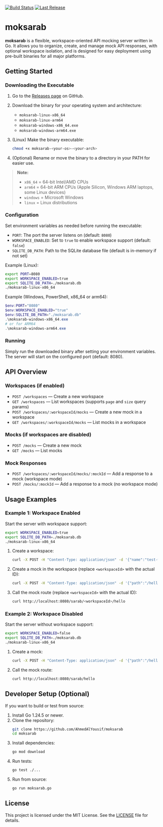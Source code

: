 [![Build Status](https://github.com/AhmedAlYousif/moksarab/actions/workflows/build.yaml/badge.svg)](https://github.com/AhmedAlYousif/moksarab/actions/workflows/build.yaml)
[![Last Release](https://img.shields.io/github/v/release/AhmedAlYousif/moksarab?label=release)](https://github.com/AhmedAlYousif/moksarab/releases)

# moksarab

**moksarab** is a flexible, workspace-oriented API mocking server written in Go. It allows you to organize, create, and manage mock API responses, with optional workspace isolation, and is designed for easy deployment using pre-built binaries for all major platforms.

## Getting Started

### Downloading the Executable

1. Go to the [Releases page](https://github.com/AhmedAlYousif/moksarab/releases) on GitHub.
2. Download the binary for your operating system and architecture:
   - `moksarab-linux-x86_64`
   - `moksarab-linux-arm64`
   - `moksarab-windows-x86_64.exe`
   - `moksarab-windows-arm64.exe`

3. (Linux) Make the binary executable:
   ```sh
   chmod +x moksarab-<your-os>-<your-arch>
   ```
4. (Optional) Rename or move the binary to a directory in your PATH for easier use.

> **Note:**  
> - `x86_64` = 64-bit Intel/AMD CPUs  
> - `arm64` = 64-bit ARM CPUs (Apple Silicon, Windows ARM laptops, some Linux devices)  
> - `windows` = Microsoft Windows  
> - `linux` = Linux distributions

### Configuration

Set environment variables as needed before running the executable:

- `PORT`: The port the server listens on (default: `8080`)
- `WORKSPACE_ENABLED`: Set to `true` to enable workspace support (default: `false`)
- `SQLITE_DB_PATH`: Path to the SQLite database file (default is in-memory if not set)

Example (Linux):
```sh
export PORT=8080
export WORKSPACE_ENABLED=true
export SQLITE_DB_PATH=./moksarab.db
./moksarab-linux-x86_64
```

Example (Windows, PowerShell, x86_64 or arm64):
```powershell
$env:PORT="8080"
$env:WORKSPACE_ENABLED="true"
$env:SQLITE_DB_PATH="./moksarab.db"
.\moksarab-windows-x86_64.exe
# or for ARM64
.\moksarab-windows-arm64.exe
```

### Running

Simply run the downloaded binary after setting your environment variables. The server will start on the configured port (default: 8080).

## API Overview

### Workspaces (if enabled)
- `POST /workspaces` — Create a new workspace
- `GET /workspaces` — List workspaces (supports `page` and `size` query params)
- `POST /workspaces/:workspaceId/mocks` — Create a new mock in a workspace
- `GET /workspaces/:workspaceId/mocks` — List mocks in a workspace

### Mocks (if workspaces are disabled)
- `POST /mocks` — Create a new mock
- `GET /mocks` — List mocks

### Mock Responses
- `POST /workspaces/:workspaceId/mocks/:mockId` — Add a response to a mock (workspace mode)
- `POST /mocks/:mockId` — Add a response to a mock (no workspace mode)

## Usage Examples

### Example 1: Workspace Enabled

Start the server with workspace support:
```sh
export WORKSPACE_ENABLED=true
export SQLITE_DB_PATH=./moksarab.db
./moksarab-linux-x86_64
```

1. Create a workspace:
   ```sh
   curl -X POST -H "Content-Type: application/json" -d '{"name":"test-ws"}' http://localhost:8080/workspaces
   ```
2. Create a mock in the workspace (replace `<workspaceId>` with the actual ID):
   ```sh
   curl -X POST -H "Content-Type: application/json" -d '{"path":"/hello","method":"GET","status":200,"response_body":"\"hello from sarab\""}' http://localhost:8080/workspaces/<workspaceId>/mocks
   ```
3. Call the mock route (replace `<workspaceId>` with the actual ID):
   ```sh
   curl http://localhost:8080/sarab/<workspaceId>/hello
   ```

### Example 2: Workspace Disabled

Start the server without workspace support:
```sh
export WORKSPACE_ENABLED=false
export SQLITE_DB_PATH=./moksarab.db
./moksarab-linux-x86_64
```

1. Create a mock:
   ```sh
   curl -X POST -H "Content-Type: application/json" -d '{"path":"/hello","method":"GET","status":200,"response_body":"\"hello from sarab\""}' http://localhost:8080/mocks
   ```
2. Call the mock route:
   ```sh
   curl http://localhost:8080/sarab/hello
   ```

## Developer Setup (Optional)

If you want to build or test from source:

1. Install Go 1.24.5 or newer.
2. Clone the repository:
   ```sh
   git clone https://github.com/AhmedAlYousif/moksarab
   cd moksarab
   ```
3. Install dependencies:
   ```sh
   go mod download
   ```
4. Run tests:
   ```sh
   go test ./...
   ```
5. Run from source:
   ```sh
   go run moksarab.go
   ```

## License

This project is licensed under the MIT License. See the [LICENSE](LICENSE) file for details.
